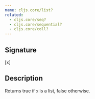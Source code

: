 ```yaml
---
name: cljs.core/list?
related:
  - cljs.core/seq?
  - cljs.core/sequential?
  - cljs.core/coll?
---
```


## Signature
[x]


## Description

Returns true if `x` is a list, false otherwise.
